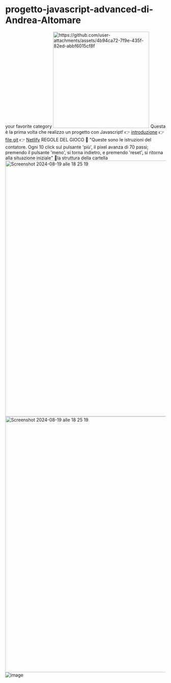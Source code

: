 # progetto-javascript-advanced-di-Andrea-Altomare
your favorite category
<img width="302" alt="https://github.com/user-attachments/assets/4b94ca72-7f9e-435f-82ed-abbf6015cf8f">
Questa è la prima volta che realizzo un progetto con Javascript!
👉 [introduzione]()
👉 [file git](https://andrea-340.github.io/progetto-javascript-advanced-di-Andrea-Altomare/)
👉 [Netlify](https://677fd87f6011d97262e68329--cercalatuacategoriapreferita.netlify.app)
REGOLE DEL GIOCO 📖 "Queste sono le istruzioni del contatore. Ogni 10 click sul pulsante 'più', il pixel avanza di 70 passi; premendo il pulsante 'meno', si torna indietro, e premendo 'reset', si ritorna alla situazione iniziale" 📂la struttura della cartella
<img width="802" alt="Screenshot 2024-08-19 alle 18 25 19" src="https://github.com/user-attachments/assets/6bcacf8d-c597-42fa-b532-3641d9b64d20">
<img width="802" alt="Screenshot 2024-08-19 alle 18 25 19" src="https://github.com/user-attachments/assets/29a03525-977d-4913-ac6f-53937103f2c4">
![image](https://github.com/user-attachments/assets/4b94ca72-7f9e-435f-82ed-abbf6015cf8f)
